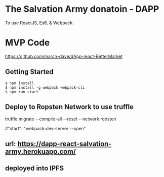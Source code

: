 
# The Salvation Army donatoin - DAPP
To use ReactJS, Es6, & Webpack:

# MVP Code
https://github.com/march-dave/dApp-react-BetterMarket


## Getting Started
```
$ npm install
$ npm install -g webpack webpack-cli
$ npm run start
```

## Deploy to Ropsten Network to use truffle
truffle migrate --compile-all --reset --network ropsten

#"start": "webpack-dev-server --open"

## url: https://dapp-react-salvation-army.herokuapp.com/


## deployed into IPFS
